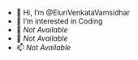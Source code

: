 - 👋 Hi, I’m @EluriVenkataVamsidhar
- 👀 I’m interested in Coding
- 🌱 *Not Available*
- 💞️ *Not Available*
- 📫 *Not Available*

<!---
EluriVenkataVamsidhar/EluriVenkataVamsidhar is a ✨ special ✨ repository because its `README.md` (this file) appears on your GitHub profile.
You can click the Preview link to take a look at your changes.
--->
